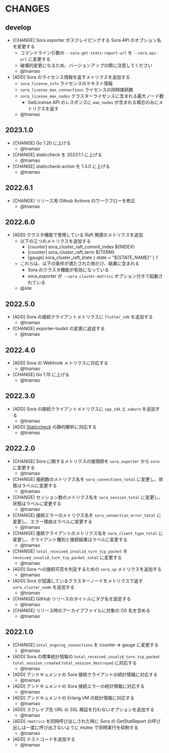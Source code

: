 # CHANGES

## develop

- [CHANGE] Sora exporter がスクレイピングする Sora API のオプション名を変更する
    - コマンドライン引数の `--sora.get-stats-report-url` を `--sora.api-url` に変更する
    - 破壊的変更になるため、バージョンアップの際に注意してください
    - @tnamao
- [ADD] Sora のライセンス情報を返すメトリクスを追加する
    - `sora_license_info` ライセンスのテキスト情報
    - `sora_license_max_connections` ライセンスの同時接続数
    - `sora_license_max_nodes` クラスターライセンスに含まれる最大ノード数
        - GetLicense API のレスポンスに `max_nodes` が含まれる場合のみにメトリクスを返す
    - @tnamao

## 2023.1.0

- [CHANGE] Go 1.20 に上げる
    - @tnamao
- [CHANGE] staticcheck を 2023.1.1 に上げる
    - @tnamao
- [CHANGE] staticcheck-action を 1.3.0 に上げる
    - @tnamao

## 2022.6.1

- [CHANGE] リリース用 Github Actions のワークフローを修正
    - @tnamao

## 2022.6.0

- [ADD] クラスタ機能で使用している Raft 関連のメトリクスを追加
    - 以下の三つのメトリクスを追加する
        - [counter] sora_cluster_raft_commit_index ${INDEX}
        - [counter] sora_cluster_raft_term ${TERM}
        - [gauge] sora_cluster_raft_state { state = "${STATE_NAME}" } 1
    - これらは、以下の条件が満たされた時だけ、結果に含まれる
        - Sora のクラスタ機能が有効になっている
        - sora_exporter が `--sora.cluster-metrics` オプション付きで起動されている
    - @sile

## 2022.5.0

- [ADD] Sora の接続クライアントメトリクスに `flutter_sdk` を追加する
    - @tnamao
- [CHANGE] exporter-toolkit の変更に追従する
    - @tnamao

## 2022.4.0

- [ADD] Sora の Webhook メトリクスに対応する
    - @tnamao
- [CHANGE] Go 1.19 に上げる
    - @tnamao

## 2022.3.0

- [ADD] Sora の接続クライアントメトリクスに `cpp_sdk` と `zakuro` を追加する
    - @tnamao
- [ADD] [Staticcheck](https://staticcheck.io/) の静的解析に対応する
    - @tnamao

## 2022.2.0

- [CHANGE] Sora に関するメトリクスの接頭辞を `sora_exporter` から `sora` に変更する
    - @tnamao
- [CHANGE] 接続数のメトリクス名を `sora_connections_total` に変更し、状態はラベルに変更する
    - @tnamao
- [CHANGE] セッション数のメトリクス名を `sora_session_total` に変更し、状態はラベルに変更する
    - @tnamao
- [CHANGE] 接続エラーのメトリクス名を `sora_connection_error_total` に変更し、エラー理由はラベルに変更する
    - @tnamao
- [CHANGE] 接続クライアントのメトリクス名を `sora_client_type_total` に変更し、クライアント種別と接続結果はラベルに変更する
    - @tnamao
- [CHANGE] `total_received_invalid_turn_tcp_packet` を `received_invalid_turn_tcp_packet_total` に変更する
    - @tnamao
- [ADD] Sora への接続可否を判定するための `sora_up` メトリクスを追加する
    - @tnamao
- [ADD] Sora が認識しているクラスターノードをメトリクスで返す `sora_cluster_node` を追加する
    - @tnamao
- [CHANGE] GitHub リリースのタイトルにタグ名を設定する
    - @tnamao
- [CHANGE] リリース時のアーカイブファイルに対象の OS 名を含める
    - @tnamao

## 2022.1.0

- [CHANGE] `total_ongoing_connections` を counter => gauge に変更する
    - @tnamao
- [ADD] Sora の標準統計情報の `total_received_invalid_turn_tcp_packet` `total_session_created` `total_session_destroyed` に対応する
    - @tnamao
- [ADD] アンドキュメントの Sora 接続クライアントの統計情報に対応する
    - @tnamao
- [ADD] アンドキュメントの Sora 接続エラーの統計情報に対応する
    - @tnamao
- [ADD] アンドキュメントの Erlang VM の統計情報に対応する
    - @tnamao
- [ADD] スクレイプ先 URL の SSL 検証を行わないオプションを追加する
    - @tnamao
- [ADD] `/metrics` を同時呼び出しされた時に Sora の GetStatReport の呼び出しは一度に呼び出さないように mutex で同時実行を抑制する
    - @tnamao
- [ADD] テストコードを追加する
    - @tnamao
